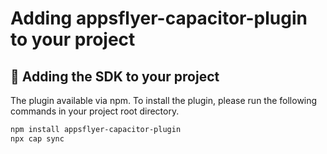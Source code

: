 # Adding appsflyer-capacitor-plugin to your project

## 📲 Adding the SDK to your project

The plugin available via npm. To install the plugin, please run the following commands in your project root directory.
 ```bash  
 npm install appsflyer-capacitor-plugin  
 npx cap sync  
 ```

